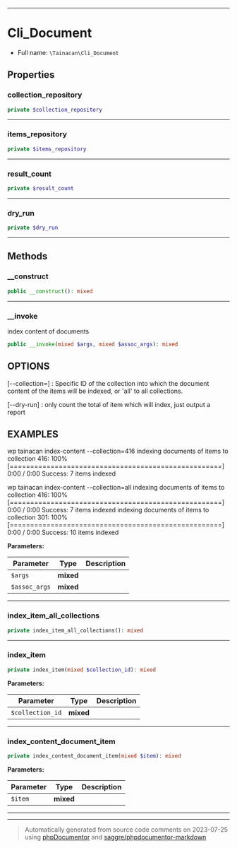 ***

# Cli_Document





* Full name: `\Tainacan\Cli_Document`



## Properties


### collection_repository



```php
private $collection_repository
```






***

### items_repository



```php
private $items_repository
```






***

### result_count



```php
private $result_count
```






***

### dry_run



```php
private $dry_run
```






***

## Methods


### __construct



```php
public __construct(): mixed
```











***

### __invoke

index content of documents

```php
public __invoke(mixed $args, mixed $assoc_args): mixed
```

## OPTIONS
[--collection=<value>]
: <value> Specific ID of the collection into which the document content of the items will be indexed, or 'all' to all collections.


[--dry-run]
: only count the total of item which will index, just output a report

## EXAMPLES

wp tainacan index-content --collection=416
indexing documents of items to collection 416:  100% [====================================================] 0:00 / 0:00
Success:
7 items indexed


wp tainacan index-content --collection=all
indexing documents of items to collection 416:  100% [====================================================] 0:00 / 0:00
Success:
7 items indexed
indexing documents of items to collection 301:  100% [====================================================] 0:00 / 0:00
Success:
10 items indexed






**Parameters:**

| Parameter | Type | Description |
|-----------|------|-------------|
| `$args` | **mixed** |  |
| `$assoc_args` | **mixed** |  |




***

### index_item_all_collections



```php
private index_item_all_collections(): mixed
```











***

### index_item



```php
private index_item(mixed $collection_id): mixed
```








**Parameters:**

| Parameter | Type | Description |
|-----------|------|-------------|
| `$collection_id` | **mixed** |  |




***

### index_content_document_item



```php
private index_content_document_item(mixed $item): mixed
```








**Parameters:**

| Parameter | Type | Description |
|-----------|------|-------------|
| `$item` | **mixed** |  |




***


***
> Automatically generated from source code comments on 2023-07-25 using [phpDocumentor](http://www.phpdoc.org/) and [saggre/phpdocumentor-markdown](https://github.com/Saggre/phpDocumentor-markdown)
